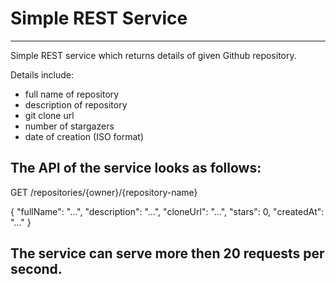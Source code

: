 # Simple REST Service
---

Simple REST service which returns details of given Github repository.

Details include: 
* full name of repository
* description of repository
* git clone url
* number of stargazers
* date of creation (ISO format)

## The API of the service looks as follows:

GET /repositories/{owner}/{repository-name}

{
"fullName": "...",
"description": "...",
"cloneUrl": "...",
"stars": 0,
"createdAt": "..."
}

## The service can serve more then 20 requests per second.
